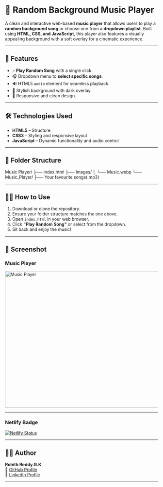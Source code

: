 # 🎵 Random Background Music Player

A clean and interactive web-based **music player** that allows users to play a **random background song** or choose one from a **dropdown playlist**. Built using **HTML, CSS, and JavaScript**, this player also features a visually appealing background with a soft overlay for a cinematic experience.

---

## 🚀 Features

- 🎶 **Play Random Song** with a single click.
- 🎧 Dropdown menu to **select specific songs**.
- 🔊 HTML5 `audio` element for seamless playback.
- 🌆 Stylish background with dark overlay.
- 📱 Responsive and clean design.

---

## 🛠️ Technologies Used

- **HTML5** – Structure
- **CSS3** – Styling and responsive layout
- **JavaScript** – Dynamic functionality and audio control

---

## 📂 Folder Structure

Music Player/
├── index.html
├── Images/
│ └── Music.webp
└── Music_Player/
├── Your favourite songs(.mp3)

---

## 🧑‍💻 How to Use

1. Download or clone the repository.
2. Ensure your folder structure matches the one above.
3. Open `index.html` in your web browser.
4. Click **"Play Random Song"** or select from the dropdown.
5. Sit back and enjoy the music!

---

## 📸 Screenshot

### Music Player
<img src="https://github.com/user-attachments/assets/a7a54c25-c9f0-4f84-8473-608155fbc138" alt="Music Player" width="700" height="450"/>

---

### Netlify Badge
[![Netlify Status](https://api.netlify.com/api/v1/badges/5f5425c8-a6e7-4ca6-8512-3be05d940372/deploy-status)](https://app.netlify.com/projects/ai-fields-theme-toggle/deploys)

---

## 🙋‍♂️ Author

**Rohith Reddy.G.K**  
🔗 [GitHub Profile](https://github.com/RohithReddyGK)  
🔗 [LinkedIn Profile](https://www.linkedin.com/in/rohithreddygk)

---



